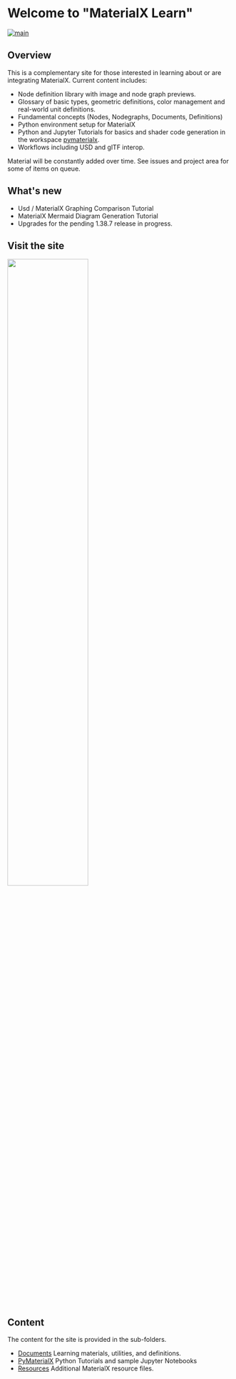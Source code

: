 # Welcome to "MaterialX Learn"
[![main](https://github.com/kwokcb/MaterialX_Plus/actions/workflows/main.yml/badge.svg)](https://github.com/kwokcb/MaterialX_Plus/actions/workflows/main.yml)

## Overview

This is a complementary site for those interested in learning about or are integrating MaterialX. Current content includes:
* Node definition library with image and node graph previews. 
* Glossary of basic types, geometric definitions, color management and real-world unit definitions. 
* Fundamental concepts (Nodes, Nodegraphs, Documents, Definitions) 
* Python environment setup for MaterialX
* Python and Jupyter Tutorials for basics and shader code generation in the workspace [pymaterialx](pymaterialx).
* Workflows including USD and glTF interop.

Material will be constantly added over time. 
See issues and project area for some of items on queue.

## What's new
* Usd / MaterialX Graphing Comparison Tutorial
* MaterialX Mermaid Diagram Generation Tutorial
* Upgrades for the pending 1.38.7 release in progress.

## Visit the site 
<a href="https://kwokcb.github.io/MaterialX_Learn/">
<img src="https://user-images.githubusercontent.com/49369885/216663255-fd7a8752-3256-4907-a60c-c7fff65f4304.png" width="60%">
</a>

## Content 
The content for the site is provided in the sub-folders.

* [Documents](documents) Learning materials, utilities, and definitions.
* [PyMaterialX](pymaterialx) Python Tutorials and sample Jupyter Notebooks
* [Resources](resources) Additional MaterialX resource files.


